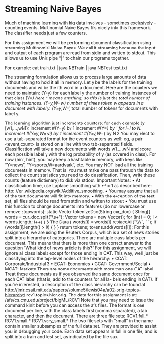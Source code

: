 Streaming Naive Bayes
=================
Much  of machine learning with big data involves - sometimes exclusively - counting events. Multinomial Naive Bayes fits nicely into this framework. The classifier needs just a few counters.

For this assignment we will be performing document classification using streaming Multinomial Naive Bayes. We call it streaming because the input and output of each program are read from stdin and written to stdout. This allows us to use Unix pipe “|” to chain our programs together. 

For example:
 cat train.txt | java NBTrain | java NBTest test.txt

 The streaming formulation allows us to process large amounts of data without having to hold it all in memory.
 Let y be the labels for the training documents and wi be the ith word in a document. Here are the counters we need to maintain:
 (Y=y) for each label y the number of training instances of that class
 (Y=*) here * means anything, so this is just the total number of training instances. (Y=y,W=w) number of times token w appears in a document with label y. (Y=y,W=*) total number of tokens for documents with label y.
 
 The learning algorithm just increments counters:
     for each example {y [w1,...,wN]}:
                 increment #(Y=y) by 1
                         increment #(Y=*) by 1
                                 for i=i to N:
                                                 increment #(Y=y,W=wi) by 1
                                                         increment #(Y=y,W=*) by N
                                                         2
                                                         You may elect to use a tab-separated format for the event counters as well: eg, a pair <event,count> is stored on a line with two tab-separated fields. Classification will take a new documents with words w1,...,wN and score each possible label y with the log probability of y (as covered in class).
                                                         For now (hint, hint), you may keep a hashtable in memory, with keys like “Y=news”, “Y=sports,W=aardvark”, etc. You may NOT load all the training documents in memory. That is, you must make one pass through the data to collect the count statistics you need to do classification. Then, write these counts (feature dictionary) to disk via stdout.
                                                         Important Notes:
                                                         • At classification time, use Laplace smoothing with ↵ = 1 as described here: http:
                                                         //en.wikipedia.org/wiki/Additive_smoothing.
                                                         • You may assume that all of the test documents will fit into memory.
                                                         • With the exception of the test set, all files should be read from stdin and written to stdout
                                                         • You must use this function to change documents into features (do not lowercase or remove stopwords):
                                                              static Vector<String> tokenizeDoc(String cur_doc) {
                                                                               String[] words = cur_doc.split("\\s+");
                                                                                            Vector<String> tokens = new Vector<String>();
                                                                                                         for (int i = 0; i < words.length; i++) {
                                                                                                             3
                                                                                                             The Data
                                                                                                         }
                                                                                                         words[i] = words[i].replaceAll("\\W", "");
                                                                                                           if (words[i].length() > 0) {
                                                                                                           } }
                                                                                                           return tokens;
                                                                                                           tokens.add(words[i]);
                                                                                                           For this assignment, we are using the Reuters Corpus, which is a set of news stories split into a hierarchy of categories. There are multiple class labels per document. This means that there is more than one correct answer to the question “What kind of news article is this?” For this assignment, we will ignore all class labels except for those ending in CAT. This way, we’ll just be classifying into the top-level nodes of the hierarchy:
                                                                                                           • CCAT: Corporate/Industrial
                                                                                                           3
                                                                                                           • ECAT: Economics
                                                                                                           • GCAT: Government/Social • MCAT: Markets
                                                                                                           There are some documents with more than one CAT label. Treat those documents as if you observed the same document once for each CAT label (that is, add to the counters for all la- bels ending in CAT). If you’re interested, a description of the class hierarchy can be found at http://jmlr.csail.mit.edu/papers/volume5/lewis04a/a02-orig-topics-hierarchy/ rcv1.topics.hier.orig.
                                                                                                           The data for this assignment is at: /afs/cs.cmu.edu/project/bigML/RCV1
                                                                                                           Note that you may need to issue the command kinit before you can access the afs files. The format is one document per line, with the class labels first (comma separated), a tab character, and then the document. There are three file sets:
                                                                                                           RCV1.full.*
                                                                                                           RCV1.small.*
                                                                                                           RCV1.very_small.*
                                                                                                           The two file sets with “small” in the name contain smaller subsamples of the full data set. They are provided to assist you in debugging your code. Each data set appears in full in one file, and is split into a train and test set, as indicated by the file sux.
